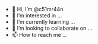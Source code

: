 - 👋 Hi, I’m @c51mr44n
- 👀 I’m interested in ...
- 🌱 I’m currently learning ...
- 💞️ I’m looking to collaborate on ...
- 📫 How to reach me ...

<!---
c51mr44n/c51mr44n is a ✨ special ✨ repository because its `README.md` (this file) appears on your GitHub profile.
You can click the Preview link to take a look at your changes.
--->
